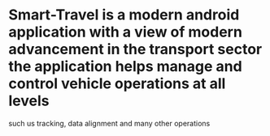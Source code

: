 # Smart-Travel is a modern android application with a view of modern advancement in the transport sector the application helps manage and control vehicle operations at all levels 
such us tracking, data alignment and many other operations 
